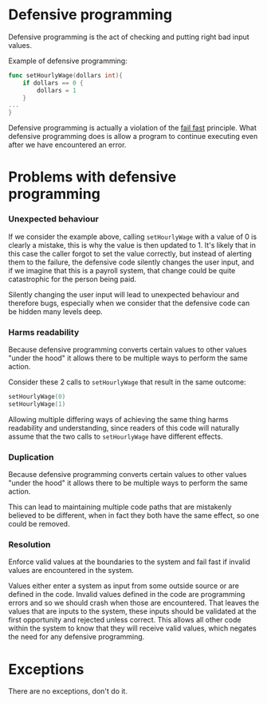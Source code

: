 # Defensive programming

Defensive programming is the act of checking and putting right bad input values.

Example of defensive programming:
```go
func setHourlyWage(dollars int){
	if dollars == 0 {
		dollars = 1
	}	
...
}
```

Defensive programming is actually a violation of the [fail
fast](https://www.martinfowler.com/ieeeSoftware/failFast.pdf) principle. What
defensive programming does is allow a program to continue executing even after
we have encountered an error.

# Problems with defensive programming

### Unexpected behaviour

If we consider the example above, calling `setHourlyWage` with a value of 0 is
clearly a mistake, this is why the value is then updated to 1. It's likely that
in this case the caller forgot to set the value correctly, but instead of
alerting them to the failure, the defensive code silently changes the user
input, and if we imagine that this is a payroll system, that change could be
quite catastrophic for the person being paid.

Silently changing the user input will lead to unexpected behaviour and
therefore bugs, especially when we consider that the defensive code can be
hidden many levels deep.

### Harms readability

Because defensive programming converts certain values to other values "under
the hood" it allows there to be multiple ways to perform the same action. 

Consider these 2 calls to `setHourlyWage` that result in the same outcome:
```go
setHourlyWage(0)
setHourlyWage(1)
```

Allowing multiple differing ways of achieving the same thing harms readability
and understanding, since readers of this code will naturally assume that the
two calls to `setHourlyWage` have different effects.

### Duplication

Because defensive programming converts certain values to other values "under
the hood" it allows there to be multiple ways to perform the same action. 

This can lead to maintaining multiple code paths that are mistakenly believed
to be different, when in fact they both have the same effect, so one could be
removed.

### Resolution

Enforce valid values at the boundaries to the system and fail fast if invalid
values are encountered in the system.

Values either enter a system as input from some outside source or are defined
in the code. Invalid values defined in the code are programming errors and so
we should crash when those are encountered. That leaves the values that are
inputs to the system, these inputs should be validated at the first opportunity
and rejected unless correct. This allows all other code within the system to
know that they will receive valid values, which negates the need for any
defensive programming. 


# Exceptions

There are no exceptions, don't do it.
